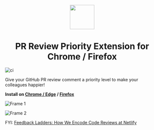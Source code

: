 <p align="center"> 
<img src="https://user-images.githubusercontent.com/5107241/83484900-8507e600-a4d8-11ea-936f-a9f969f88006.png" style="width: 80px;">
</p>

<h1 align="center">PR Review Priority Extension for Chrome / Firefox</h1>

![ci](https://github.com/mindhand-io/pr-review-priority-extension/workflows/ci/badge.svg)

Give your GitHub PR review comment a priority level to make your colleagues happier!

**Install on [Chrome / Edge](https://chrome.google.com/webstore/detail/pr-review-priority/mcngolehbdnjjdgbcafgkgigjmplbmhb) / [Firefox](https://addons.mozilla.org/en-US/firefox/addon/pr-review-priority/)**

![Frame 1](https://user-images.githubusercontent.com/5107241/83484882-7c171480-a4d8-11ea-84ff-2b3d6e3858b3.png)

![Frame 2](https://user-images.githubusercontent.com/5107241/83484887-7e796e80-a4d8-11ea-9008-3839960cab5a.png)

FYI: [Feedback Ladders: How We Encode Code Reviews at Netlify](https://www.netlify.com/blog/2020/03/05/feedback-ladders-how-we-encode-code-reviews-at-netlify/)
